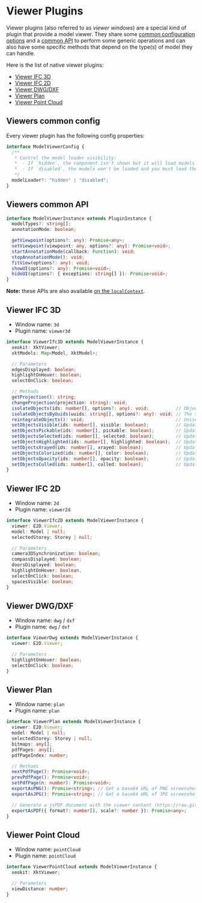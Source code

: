 # Viewer Plugins

Viewer plugins (also referred to as *viewer windows*) are a special kind of plugin that provide a model viewer.
They share some [common configuration options](#viewers-common-config) and a [common API](#viewers-common-api) to perform
some generic operations and can also have some specific methods that depend on the type(s) of model they can handle.

Here is the list of native viewer plugins:

 - [Viewer IFC 3D](#viewer-ifc-3d)
 - [Viewer IFC 2D](#viewer-ifc-2d)
 - [Viewer DWG/DXF](#viewer-dwg-dxf)
 - [Viewer Plan](#viewer-plan)
 - [Viewer Point Cloud](#viewer-point-cloud)

## Viewers common config

Every viewer plugin has the following config properties:

```typescript
interface ModelViewerConfig {
  /**
   * Control the model loader visibility:
   *  - If `hidden`, the component isn't shown but it will load models defined in the viewer parameters.
   *  - If `disabled`, the models won't be loaded and you must load them manually (using the `viewer.loadModels` method).
   */
  modelLoader?: "hidden" | "disabled";
}
```

## Viewers common API

```typescript
interface ModelViewerInstance extends PluginInstance {
  modelTypes?: string[];
  annotationMode: boolean;

  getViewpoint(options?: any): Promise<any>;
  setViewpoint(viewpoint: any, options?: any): Promise<void>;
  startAnnotationMode(callback: Function): void;
  stopAnnotationMode(): void;
  fitView(options?: any): void;
  showUI(options?: any): Promise<void>;
  hideUI(options?: { exceptions: string[] }): Promise<void>;
}
```

**Note:** these APIs are also available [on the `localContext`](./local_context.md#viewer-interface).

## Viewer IFC 3D

 - Window name: `3d`
 - Plugin name: `viewer3d`

```typescript
interface ViewerIfc3D extends ModelViewerInstance {
  xeokit: XktViewer;
  xktModels: Map<Model, XktModel>;

  // Parameters
  edgesDisplayed: boolean;
  highlightOnHover: boolean;
  selectOnClick: boolean;

  // Methods
  getProjection(): string;
  changeProjection(projection: string): void;
  isolateObjects(ids: number[], options?: any): void;          // Objects with ids not included in `ids` are set to `xrayed = true` & `pickable = false`.
  isolateObjectsByUuids(uuids: string[], options?: any): void; // The same as `isolateObjects` but with `uuids` instead of `ids`.
  reintegrateObjects(): void;                                  // Unisolate objects (opposite action of `isolateObjects`).
  setObjectsVisible(ids: number[], visible: boolean);          // Update the `visible` property of the corresponding objects.
  setObjectsPickable(ids: number[], pickable: boolean);        // Update the `pickable` property of the corresponding objects.
  setObjectsSelected(ids: number[], selected: boolean);        // Update the `selected` property of the corresponding objects.
  setObjectsHighlighted(ids: number[], highlighted: boolean);  // Update the `highlighted` property of the corresponding objects.
  setObjectsXrayed(ids: number[], xrayed: boolean);            // Update the `xrayed` property of the corresponding objects.
  setObjectsColorized(ids: number[], color: boolean);          // Update the `colorized` property of the corresponding objects.
  setObjectsOpacity(ids: number[], opacity: boolean);          // Update the `opacity` property of the corresponding objects.
  setObjectsCulled(ids: number[], culled: boolean);            // Update the `culled` property of the corresponding objects.
}
```

## Viewer IFC 2D

 - Window name: `2d`
 - Plugin name: `viewer2d`

```typescript
interface ViewerIfc2D extends ModelViewerInstance {
  viewer: E2D.Viewer;
  model: Model | null;
  selectedStorey: Storey | null;

  // Parameters
  camera3DSynchronization: boolean;
  compassDisplayed: boolean;
  doorsDisplayed: boolean;
  highlightOnHover: boolean,
  selectOnClick: boolean;
  spacesVisible: boolean;
}
```

## Viewer DWG/DXF

 - Window name: `dwg` / `dxf`
 - Plugin name: `dwg` / `dxf`

```typescript
interface ViewerDwg extends ModelViewerInstance {
  viewer: E2D.Viewer;

  // Parameters
  highlightOnHover: boolean;
  selectOnClick: boolean;
}
```

## Viewer Plan

 - Window name: `plan`
 - Plugin name: `plan`

```typescript
interface ViewerPlan extends ModelViewerInstance {
  viewer: E2D.Viewer;
  model: Model | null;
  selectedStorey: Storey | null;
  bitmaps: any[];
  pdfPages: any[];
  pdfPageIndex: number;

  // Methods
  nextPdfPage(): Promise<void>;
  prevPdfPage(): Promise<void>;
  setPdfPage(n: number): Promise<void>;
  exportAsPNG(): Promise<string>; // Get a base64 URL of PNG screenshot of the viewer
  exportAsJPG(): Promise<string>; // Get a base64 URL of JPG screenshot of the viewer

  // Generate a jsPDF document with the viewer content (https://raw.githack.com/MrRio/jsPDF/master/docs/jsPDF.html)
  exportAsPDF({ format?: number[], scale?: number }): Promise<any>;
}
```

## Viewer Point Cloud

 - Window name: `pointCloud`
 - Plugin name: `pointCloud`

```typescript
interface ViewerPointCloud extends ModelViewerInstance {
  xeokit: XktViewer;

  // Parameters
  viewDistance: number;
}
```
